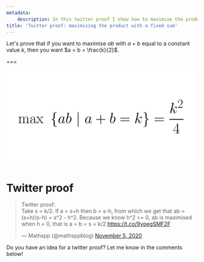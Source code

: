 ```yaml
---
metadata:
    description: In this twitter proof I show how to maximise the product of two terms whose sum is fixed.
title: 'Twitter proof: maximising the product with a fixed sum'
---
```


Let's prove that if you want to maximise $ab$ with $a + b$ equal to a constant value $k$, then you want $a = b = \frac{k}{2}$.

===

<script async src="https://platform.twitter.com/widgets.js" charset="utf-8"></script>

![maximising ab with a+b=k is achieved with a=b=k/2](max.webp)

# Twitter proof

<blockquote class="twitter-tweet"><p lang="en" dir="ltr">Twitter proof:<br>Take s = k/2. If a = s+h then b = s-h, from which we get that ab = (s+h)(s-h) = s^2 - h^2. Because we know h^2 &gt;= 0, ab is maximised when h = 0, that is a = b = s = k/2.<a href="https://t.co/9ypegSMF2F">https://t.co/9ypegSMF2F</a></p>&mdash; Mathspp (@mathsppblog) <a href="https://twitter.com/mathsppblog/status/1324435707918721025?ref_src=twsrc%5Etfw">November 5, 2020</a></blockquote>

Do you have an idea for a twitter proof? Let me know in the comments below!
